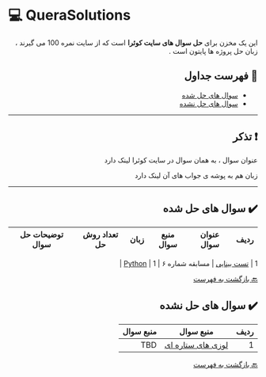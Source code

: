 # :computer: QueraSolutions

<div dir="rtl">

این یک مخزن برای **حل سوال های سایت کوئرا** است که از سایت نمره 100 می گیرند ، زبان حل پروژه ها
پایتون است .

## :mag_right: فهرست جداول

* [سوال های حل شده](#heavy_check_mark-سوال-های-حل-شده)
* [سوال های حل نشده](#heavy_check_mark-سوال-های-حل-نشده)

***

## :exclamation: تذکر


عنوان سوال ، به همان سوال در سایت کوئرا لینک دارد

زبان هم به پوشه ی جواب های آن لینک دارد

***

## :heavy_check_mark: سوال های حل شده

 
ردیف | عنوان سوال | منبع سوال | زبان | تعداد روش حل | توضیحات حل سوال
 --- | --- | --- | --- | --- | --- 

 1 | [تست بینایی](https://quera.org/problemset/2659/) | مسابقه شماره ۶ | [Python](https://b2n.ir/testbinaii) | 1 |
 
 [:back: بازگشت به فهرست](#mag_right-فهرست-جداول)

## :heavy_check_mark: سوال های حل نشده

ردیف | منبع سوال | منبع سوال 
 --- | --- | --- 
1 | [لوزی های ستاره ای](https://b2n.ir/badihi-quera) | TBD | [Python](https://b2n.ir/adadchap) | 1 |

 
 [:back: بازگشت به فهرست](#mag_right-فهرست-جداول)
